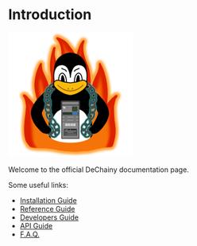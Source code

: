# Introduction

![DeChainy Logo](dechainy-logo.png)

Welcome to the official DeChainy documentation page.

Some useful links:

- [Installation Guide](installation.md)
- [Reference Guide](reference_guide.md)
- [Developers Guide](developers.md)
- [API Guide](api/)
- [F.A.Q.](faq.md)
